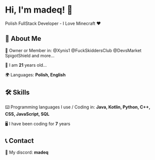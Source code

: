 # Hi, I'm madeq! 👋

Polish FullStack Developer - I Love Minecraft ❤️


## 🚀 About Me
👨 Owner or Member in: @Xynis1 @FuckSkiddersClub @DevsMarket SpigotShield and more... 

🔞 I am **21** years old...

🌍 Languages: **Polish, English**


## 🛠 Skills
⌨️ Programming languages I use / Coding in: **Java, Kotlin, Python, C++, CSS, JavaScript, SQL**

🖥️ I have been coding for **7** years


## 📞 Contact
🤖 My discord: **madeq**


